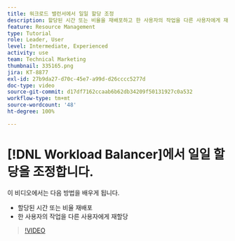 ```yaml
---
title: 워크로드 밸런서에서 일일 할당 조정
description: 할당된 시간 또는 비율을 재배포하고 한 사용자의 작업을 다른 사용자에게 재할당하는 방법을 알아봅니다.
feature: Resource Management
type: Tutorial
role: Leader, User
level: Intermediate, Experienced
activity: use
team: Technical Marketing
thumbnail: 335165.png
jira: KT-8877
exl-id: 27b9da27-d70c-45e7-a99d-d26cccc5277d
doc-type: video
source-git-commit: d17df7162ccaab6b62db34209f50131927c0a532
workflow-type: tm+mt
source-wordcount: '48'
ht-degree: 100%

---
```


# [!DNL Workload Balancer]에서 일일 할당을 조정합니다.

이 비디오에서는 다음 방법을 배우게 됩니다.

* 할당된 시간 또는 비율 재배포
* 한 사용자의 작업을 다른 사용자에게 재할당


>[!VIDEO](https://video.tv.adobe.com/v/335165/?quality=12&learn=on&enablevpops)
